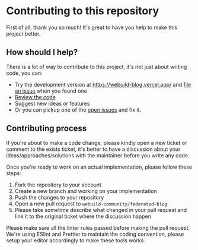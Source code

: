 # Contributing to this repository

First of all, thank you so much! It's great to have you help to make this
project better.

## How should I help?

There is a lot of way to contribute to this project, it's not just about writing
code, you can:

- Try the development version at https://webuild-blog.vercel.app/ and
  [file an issue](https://github.com/webuild-community/federated-blog/issues)
  when you found one
- [Review the code](https://github.com/webuild-community/federated-blog/pulls)
- Suggest new ideas or features
- Or you can pickup one of the
  [open issues](https://github.com/webuild-community/federated-blog/issues) and
  fix it.

## Contributing process

If you're about to make a code change, please kindly open a new ticket or
comment to the exists ticket, it's better to have a discussion about your
ideas/approaches/solutions with the maintainer before you write any code.

Once you're ready to work on an actual implementation, please follow these
steps:

1. Fork the repository to your account
2. Create a new branch and working on your implementation
3. Push the changes to your repository
4. Open a new pull request to `webuild-community/federated-blog`
5. Please take sometime describe what changed in your pull request and link it
   to the original ticket where the discussion happen

Please make sure all the linter rules passed before making the pull request.
We're using ESlint and Prettier to maintain the coding convention, please setup
your editor accordingly to make these tools works.
